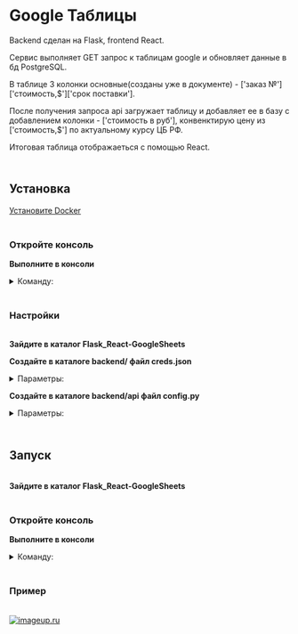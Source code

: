# Google Таблицы
Backend сделан на Flask, frontend React.

Сервис выполняет GET запрос к таблицам google и обновляет данные в бд PostgreSQL.

В таблице 3 колонки основные(созданы уже в документе) - ['заказ №']['стоимость,$']['срок поставки'].

После получения запроса api загружает таблицу и добавляет ее в базу с добавлением колонки - ['стоимость в руб'], конвенктирую цену из ['стоимость,$'] по актуальному курсу ЦБ РФ.

Итоговая таблица отображаеться с помощью React.

## <br><b>Установка</b>

[Установите Docker](https://www.docker.com/products/docker-desktop/)

### <br><b>Откройте консоль</b>

<b>Выполните в консоли</b>             
    <details><summary> Команду: </summary>
```
git clone https://github.com/IgV52/Flask_React-GoogleSheets.git
```
</details>

### <br><b>Настройки</b>

<br><b>Зайдите в каталог Flask_React-GoogleSheets</b>

<b>Создайте в каталоге backend/ файл creds.json</b>             
    <details><summary> Параметры: </summary>

```
Скопируйте данные полученного от Google сервисного ключа в файл creds.json

```
</details>

<b>Создайте в каталоге backend/api файл config.py</b>             
    <details><summary> Параметры: </summary>
```
SQLALCHEMY_DATABASE_URI = 'адрес вашей базы данных'
SPREADSHEET_ID = 'номер документа'
SQLALCHEMY_TRACK_MODIFICATIONS = False
JSON_AS_ASCII = False
JSON_SORT_KEYS = False
```
</details>

## <br><b>Запуск</b>

<br><b>Зайдите в каталог Flask_React-GoogleSheets</b>

### <br><b>Откройте консоль</b>

<b>Выполните в консоли</b>             
    <details><summary> Команду: </summary>
```
docker-compose up --build
```
</details>

### <br><b>Пример</b>

<br>[![imageup.ru](https://imageup.ru/img255/3945120/google_table.png)](https://imageup.ru/img255/3945120/google_table.png.html)
